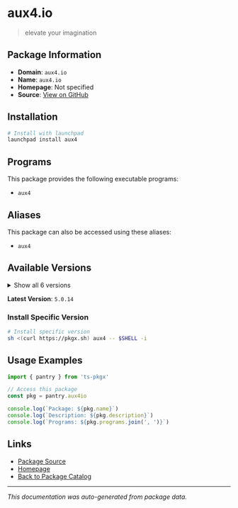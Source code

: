 # aux4.io

> elevate your imagination

## Package Information

- **Domain**: `aux4.io`
- **Name**: `aux4.io`
- **Homepage**: Not specified
- **Source**: [View on GitHub](https://github.com/pkgxdev/pantry/tree/main/projects/aux4.io/package.yml)

## Installation

```bash
# Install with launchpad
launchpad install aux4
```

## Programs

This package provides the following executable programs:

- `aux4`

## Aliases

This package can also be accessed using these aliases:

- `aux4`

## Available Versions

<details>
<summary>Show all 6 versions</summary>

- `5.0.14`, `5.0.11`, `5.0.10`, `5.0.9`, `5.0.8`
- `5.0.3`

</details>

**Latest Version**: `5.0.14`

### Install Specific Version

```bash
# Install specific version
sh <(curl https://pkgx.sh) aux4 -- $SHELL -i
```

## Usage Examples

```typescript
import { pantry } from 'ts-pkgx'

// Access this package
const pkg = pantry.aux4io

console.log(`Package: ${pkg.name}`)
console.log(`Description: ${pkg.description}`)
console.log(`Programs: ${pkg.programs.join(', ')}`)
```

## Links

- [Package Source](https://github.com/pkgxdev/pantry/tree/main/projects/aux4.io/package.yml)
- [Homepage](#)
- [Back to Package Catalog](../package-catalog.md)

---

*This documentation was auto-generated from package data.*

